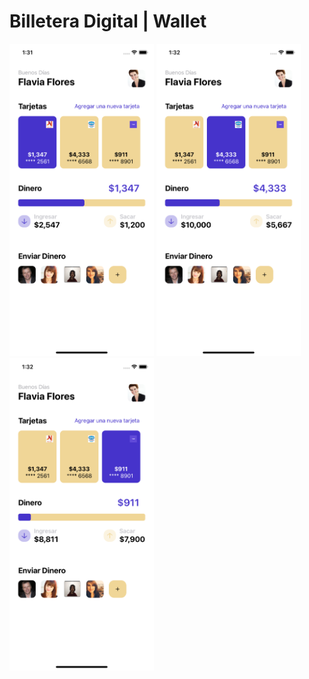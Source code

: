 # Billetera Digital |  Wallet


 
<img src=Images/wallet3.png height="500" >
<img src=Images/wallet2.png height="500" >
<img src=Images/wallet1.png height="500" >

